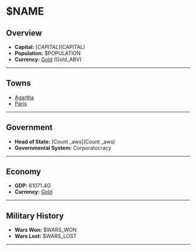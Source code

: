 # $NAME

## Overview

- **Capital:** [$CAPITAL]($CAPITAL)
- **Population:** $POPULATION
- **Currency:** [Gold](Gold) (Gold_ABV)

---

## Towns

- [Agartha](Agartha)
- [Paris](Paris)

---

## Government

- **Head of State:** [Count _aws](Count _aws)
- **Governmental System:** Corporatocracy

---

## Economy

- **GDP:** 61071.4G
- **Currency:** [Gold](Gold)

---

## Military History

- **Wars Won:** $WARS_WON
- **Wars Lost:** $WARS_LOST

---

